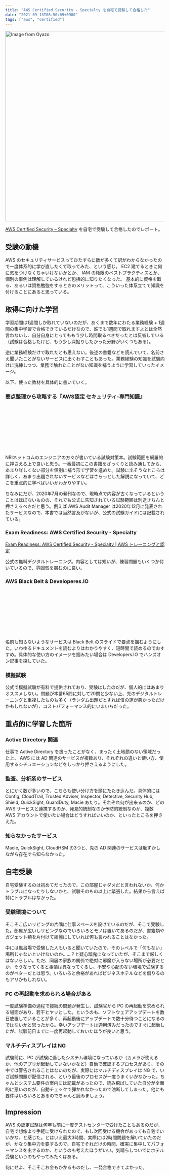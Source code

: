 ```yaml
---
title: "AWS Certified Security - Specialty を自宅で受験して合格した"
date: "2021-09-13T08:50:09+0900"
tags: ["aws", "certified"]
---
```


<a href="https://gyazo.com/afe0a94aa7617c8478226b7896768be0"><img src="https://i.gyazo.com/afe0a94aa7617c8478226b7896768be0.png" alt="Image from Gyazo" width="600"/></a>

[AWS Certified Security – Specialty](https://aws.amazon.com/jp/certification/certified-security-specialty/) を自宅で受験して合格したのでレポート。

## 受験の動機

AWS のセキュリティサービスってひたすらに数が多くて訳がわからなかったので一度体系的に学び直したくて取ってみた、という感じ。 EC2 建てるときに何に気をつけなくちゃいけないかとか、 IAM の権限のベストプラクティスとか、個別の事例は理解しているけれど包括的に知りたくなった。
基本的に資格を取る、あるいは資格勉強をするときのメリットって、こういった体系立てて知識を付けることにあると思っている。

## 取得に向けた学習

学習期間は1週間しか取れていないのだが、あくまで数年にわたる業務経験 + 1週間の集中学習で合格できているだけなので、誰でも1週間で取れますよとは全然言わないし、自分自身にとってももう少し時間取るべきだったとは反省している（試験は合格したけど、もう少し深掘りしたかった分野がいくつもある）。

逆に業務経験だけで取れたとも思えない。後述の書籍などを読んでいて、名前さえ聞いたことがないサービスに出くわすこともあった。業務経験の知識を試験向けに洗練しつつ、業務で触れたことがない知識を補うように学習していったイメージ。

以下、使った教材を具体的に書いていく。

### 要点整理から攻略する『AWS認定 セキュリティ-専門知識』

<div class="iframely-embed"><div class="iframely-responsive" style="height: 140px; padding-bottom: 0;"><a href="https://www.amazon.co.jp/dp/B08DCLRHC7" data-iframely-url="//cdn.iframe.ly/7kIJ5ub?card=small"></a></div></div><script async src="//cdn.iframe.ly/embed.js" charset="utf-8"></script>

NRIネットコムのエンジニアの方々が書いている試験対策本。試験範囲を網羅的に押さえる上で良いと思う。一番最初にこの書籍をざっくりと読み通してから、あまり詳しくない部分を個別に補う形で学習を進めた。試験に出そうなところは詳しく、あまり出題されないサービスなどはさらっとした解説になっていて、どこを重点的に学べばいいかわかりやすい。

ちなみにだが、2020年7月の発刊なので、現時点で内容が古くなっているということはほぼないものの、それでも公式に告知されている試験範囲は別途きちんと押さえるべきだと思う。例えば AWS Audit Manager は2020年12月に発表されたサービスなので、本書では当然言及がないが、公式の試験ガイドには記載されている。

### Exam Readiness: AWS Certified Security - Specialty

[Exam Readiness: AWS Certified Security - Specialty | AWS トレーニングと認定](https://www.aws.training/Details/eLearning?id=34786&ep=sec&sec=spec_security)

公式の無料デジタルトレーニング。内容としては短いが、練習問題もいくつか付いているので、雰囲気を掴むのに良い。

### AWS Black Belt & Developeres.IO

<div class="iframely-embed"><div class="iframely-responsive" style="height: 140px; padding-bottom: 0;"><a href="https://aws.amazon.com/jp/aws-jp-introduction/aws-jp-webinar-service-cut/" data-iframely-url="//cdn.iframe.ly/lzgIhHn?card=small"></a></div></div><script async src="//cdn.iframe.ly/embed.js" charset="utf-8"></script>

名前も知らないようなサービスは Black Belt のスライドで要点を掴むようにした。いわゆるドキュメントを読むよりはわかりやすく、短時間で読めるのでおすすめ。具体的な使い方のイメージを掴みたい場合は Developers.IO でハンズオン記事を探していた。

### 模擬試験

公式で模擬試験が有料で提供されており、受験はしたのだが、個人的にはあまりオススメしない。問題が本番65問に対して20問と少ない上、先のデジタルトレーニングと重複したものも多く（ランダム出題だとすれば僕の運が悪かっただけかもしれないが）、コストパフォーマンス的にいまいちだった。

## 重点的に学習した箇所

### Active Directory 関連

仕事で Active Directory を扱ったことがなく、まったく土地勘のない領域だった上、 AWS には AD 関連のサービスが複数あり、それぞれの違いと使い方、使用するシチュエーションなどをしっかり押さえるようにした。

### 監査、分析系のサービス

とにかく数が多いので、こちらも使い分け方を頭にたたき込んだ。具体的には Config, CloudTrail, Trusted Adviser, Inspector, Detective, Security Hub, Shield, QuickSight, GuardDuty, Macie あたり。それぞれ何が出来るのか、どの AWS サービスと連携するのか、発見的統制なのか予防的統制なのか、複数 AWS アカウントで使いたい場合はどうすればいいのか、といったところを押さえた。

### 知らなかったサービス

Macie, QuickSight, CloudHSM の3つと、先の AD 関連のサービスは恥ずかしながら存在すら知らなかった。

## 自宅受験

自宅受験するのは初めてだったので、この部屋じゃダメだと言われないか、何かトラブルになったりしないかと、試験そのもの以上に緊張した。結果から言えば特にトラブルはなかった。

### 受験環境について

そこそこ広いリビングの片隅に仕事スペースを設けているのだが、そこで受験した。部屋が広いしリビングなのでいろいろとモノは置いてあるのだが、書籍類やガジェット類を片付けて綺麗にしていれば何も言われることはなかった。

中には風呂場で受験した人もいると聞いていたので、そのレベルで「何もない」場所じゃないといけないのか……？と疑心暗鬼になっていたが、そこまで厳しくはないらしい。ただ、同居の家族の関係で絶対に邪魔が入らない場所が必要だとか、そうなってくると事情は異なってくるし、不安や心配のない環境で受験するのがベターだとは思う。いろいろと余裕があればビジネスホテルなどを借りるのもアリかもしれない。

### PC の再起動を求められる場合がある

一度試験準備の過程で接続の問題が発生し、試験官から PC の再起動を求められる場面があり、若干ヒヤッとした。というのも、ソフトウェアアップデートを数日放置していることが多く、再起動後にアップデートで数十分待つことになるのではないかと思ったから。幸いアップデートは適用済みだったのですぐに起動したが、試験前日までに一度再起動しておいたほうが良いと思う。

### マルチディスプレイは NG

試験前に、PC が試験に適したシステム環境になっているか（カメラが使えるか、他のアプリが起動していないかなど）自動で確認するプロセスがあり、その中では警告されることはないのだが、実際にはマルチディスプレイは NG で、いざ試験問題が配信される、という最後のプロセスが一度うまくいかなかった。ちゃんとシステム要件の案内には記載があったので、読み飛ばしていた自分が全面的に悪いのだが、自動チェックで弾かれなかったので油断してしまった。他にも要件はいろいろとあるのでちゃんと読みましょう。

## Impression

AWS の認定試験は何年も前に一度テストセンターで受けたこともあるのだが、自宅で想像より手軽に受けられたので、もし次回受ける機会があっても自宅でいいかな、と感じた。とはいえ最大3時間、実際には2時間問題を解いていたのだが、かなり集中力を要するので、自宅でそれだけの時間、確実に集中してパフォーマンスを出せるのか、というのも考えたほうがいい。気晴らしついでにホテル受験というのもやってみたくはある。

何にせよ、そこそこお金もかかるものだし、一発合格できてよかった。
